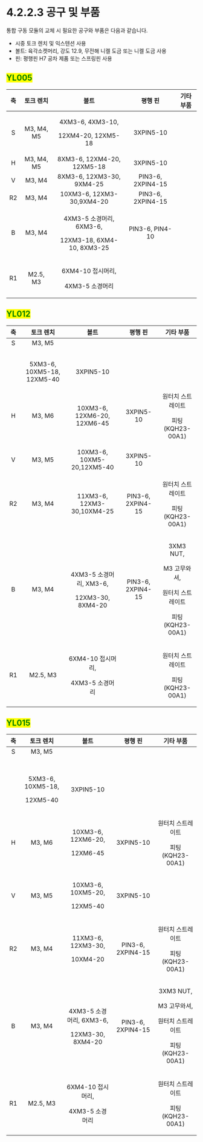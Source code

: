 # 4.2.2.3 공구 및 부품

통합 구동 모듈의 교체 시 필요한 공구와 부품은 다음과 같습니다.

* 시중 토크 렌치 및 익스텐션 사용
* 볼트: 육각소켓머리, 강도 12.9, 무전해 니켈 도금 또는 니켈 도금 사용
* 핀: 평행핀 H7 공차 제품 또는 스프링핀 사용

## <mark style="color:green;">YL005</mark>

| **축** |  **토크 렌치** |                            **볼트**                            |      **평행 핀**     | **기타 부품** |
| :---: | :--------: | :----------------------------------------------------------: | :---------------: | :-------: |
|   S   | M3, M4, M5 |       <p>4XM3-6, 4XM3-10,</p><p>12XM4-20, 12XM5-18</p>       |     3XPIN5-10     |           |
|   H   | M3, M4, M5 |                  8XM3-6, 12XM4-20, 12XM5-18                  |     3XPIN5-10     |           |
|   V   |   M3, M4   |                   8XM3-6, 12XM3-30, 9XM4-25                  | PIN3-6, 2XPIN4-15 |           |
|   R2  |   M3, M4   |                   10XM3-6, 12XM3-30,9XM4-20                  | PIN3-6, 2XPIN4-15 |           |
|   B   |   M3, M4   | <p>4XM3-5 소경머리, 6XM3-6,</p><p>12XM3-18, 6XM4-10, 8XM3-25</p> |  PIN3-6, PIN4-10  |           |
|   R1  |  M2.5, M3  |            <p>6XM4-10 접시머리,</p><p>4XM3-5 소경머리</p>            |                   |           |

## <mark style="color:green;">YL012</mark>

| **축** |          **토크 렌치**         |                       **볼트**                       |      **평행 핀**     |                               **기타 부품**                              |
| :---: | :------------------------: | :------------------------------------------------: | :---------------: | :------------------------------------------------------------------: |
|   S   |           M3, M5           |                                                    |                   |                                                                      |
|       |                            |                                                    |                   |                                                                      |
|       |                            |                                                    |                   |                                                                      |
|       |                            |                                                    |                   |                                                                      |
|       |                            |                                                    |                   |                                                                      |
|       |                            |                                                    |                   |                                                                      |
|       | 5XM3-6, 10XM5-18, 12XM5-40 |                      3XPIN5-10                     |                   |                                                                      |
|   H   |           M3, M6           |             10XM3-6, 12XM6-20, 12XM6-45            |     3XPIN5-10     |                 <p>원터치 스트레이트</p><p>피팅(KQH23-00A1)</p>                |
|   V   |           M3, M5           |             10XM3-6, 10XM5-20,12XM5-40             |     3XPIN5-10     |                                                                      |
|   R2  |           M3, M4           |             11XM3-6, 12XM3-30,10XM4-25             | PIN3-6, 2XPIN4-15 |                 <p>원터치 스트레이트</p><p>피팅(KQH23-00A1)</p>                |
|   B   |           M3, M4           | <p>4XM3-5 소경머리, XM3-6,</p><p>12XM3-30, 8XM4-20</p> | PIN3-6, 2XPIN4-15 | <p>3XM3 NUT,</p><p>M3 고무와셔,</p><p>원터치 스트레이트</p><p>피팅(KQH23-00A1)</p> |
|   R1  |          M2.5, M3          |       <p>6XM4-10 접시머리,</p><p>4XM3-5 소경머리</p>       |                   |                 <p>원터치 스트레이트</p><p>피팅(KQH23-00A1)</p>                |

## <mark style="color:green;">YL015</mark>

| **축** |                **토크 렌치**                |                        **볼트**                       |      **평행 핀**     |                               **기타 부품**                              |
| :---: | :-------------------------------------: | :-------------------------------------------------: | :---------------: | :------------------------------------------------------------------: |
|   S   |                  M3, M5                 |                                                     |                   |                                                                      |
|       |                                         |                                                     |                   |                                                                      |
|       |                                         |                                                     |                   |                                                                      |
|       |                                         |                                                     |                   |                                                                      |
|       |                                         |                                                     |                   |                                                                      |
|       |                                         |                                                     |                   |                                                                      |
|       | <p>5XM3-6, 10XM5-18,</p><p>12XM5-40</p> |                      3XPIN5-10                      |                   |                                                                      |
|   H   |                  M3, M6                 |       <p>10XM3-6, 12XM6-20,</p><p>12XM6-45</p>      |     3XPIN5-10     |                 <p>원터치 스트레이트</p><p>피팅(KQH23-00A1)</p>                |
|   V   |                  M3, M5                 |       <p>10XM3-6, 10XM5-20,</p><p>12XM5-40</p>      |     3XPIN5-10     |                                                                      |
|   R2  |                  M3, M4                 |       <p>11XM3-6, 12XM3-30,</p><p>10XM4-20</p>      | PIN3-6, 2XPIN4-15 |                 <p>원터치 스트레이트</p><p>피팅(KQH23-00A1)</p>                |
|   B   |                  M3, M4                 | <p>4XM3-5 소경머리, 6XM3-6,</p><p>12XM3-30, 8XM4-20</p> | PIN3-6, 2XPIN4-15 | <p>3XM3 NUT,</p><p>M3 고무와셔,</p><p>원터치 스트레이트</p><p>피팅(KQH23-00A1)</p> |
|   R1  |                 M2.5, M3                |        <p>6XM4-10 접시머리,</p><p>4XM3-5 소경머리</p>       |                   |                 <p>원터치 스트레이트</p><p>피팅(KQH23-00A1)</p>                |
